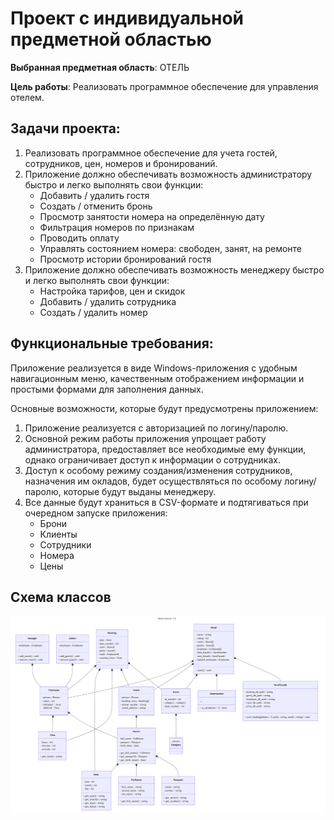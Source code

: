 # Проект с индивидуальной предметной областью

**Выбранная предметная область**: ОТЕЛЬ

**Цель работы**: Реализовать программное обеспечение для управления отелем.

## Задачи проекта:
1. Реализовать программное обеспечение для учета гостей, сотрудников, цен, номеров и бронирований.
2. Приложение должно обеспечивать возможность администратору быстро и легко выполнять свои функции:
   - Добавить / удалить гостя
   - Создать / отменить бронь
   - Просмотр занятости номера на определённую дату
   - Фильтрация номеров по признакам
   - Проводить оплату
   - Управлять состоянием номера: свободен, занят, на ремонте
   - Просмотр истории бронирований гостя
3. Приложение должно обеспечивать возможность менеджеру быстро и легко выполнять свои функции:
   - Настройка тарифов, цен и скидок
   - Добавить / удалить сотрудника
   - Создать / удалить номер

## Функциональные требования:
Приложение реализуется в виде Windows-приложения с удобным навигационным меню, качественным отображением информации и простыми формами для заполнения данных.

Основные возможности, которые будут предусмотрены приложением:
1. Приложение реализуется с авторизацией по логину/паролю.
2. Основной режим работы приложения упрощает работу администратора, предоставляет все необходимые ему функции, однако ограничивает доступ к информации о сотрудниках.
3. Доступ к особому режиму создания/изменения сотрудников, назначения им окладов, будет осуществляться по особому логину/паролю, которые будут выданы менеджеру.
4. Все данные будут храниться в CSV-формате и подтягиваться при очередном запуске приложения:
   - Брони
   - Клиенты
   - Сотрудники
   - Номера
   - Цены

## Схема классов

![image](https://github.com/DontelCardem54/OOP-second-term/blob/creating-an-outline/hotel-management-system/source/hotel_managment_system_class_diagram_1.0.png)